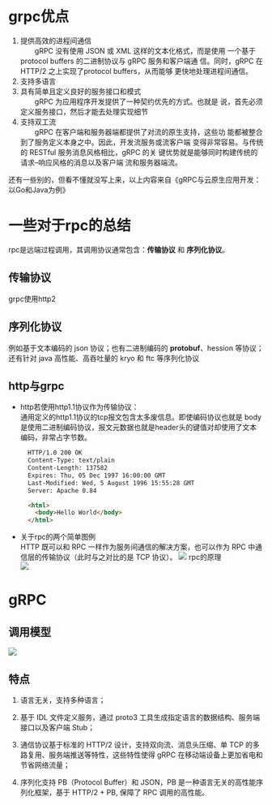 # grpc优点
1. 提供高效的进程间通信\
　　gRPC 没有使用 JSON 或 XML 这样的文本化格式，而是使用
一个基于 protocol buffers 的二进制协议与 gRPC 服务和客户端通
信。同时，gRPC 在 HTTP/2 之上实现了protocol buffers，从而能够
更快地处理进程间通信。
2. 支持多语言
3. 具有简单且定义良好的服务接口和模式\
　　gRPC 为应用程序开发提供了一种契约优先的方式。也就是
说，首先必须定义服务接口，然后才能去处理实现细节
4. 支持双工流\
　　gRPC 在客户端和服务器端都提供了对流的原生支持，这些功
能都被整合到了服务定义本身之中。因此，开发流服务或流客户端
变得非常容易。与传统的 RESTful 服务消息风格相比，gRPC 的关
键优势就是能够同时构建传统的请求–响应风格的消息以及客户端
流和服务器端流。

还有一些别的，但看不懂就没写上来，以上内容来自《gRPC与云原生应用开发：以Go和Java为例》
# 一些对于rpc的总结
rpc是远端过程调用，其调用协议通常包含：**传输协议** 和 **序列化协议**。
## 传输协议
grpc使用http2
## 序列化协议
例如基于文本编码的 json 协议；也有二进制编码的 **protobuf**、hession 等协议；还有针对 java 高性能、高吞吐量的 kryo 和 ftc 等序列化协议
## http与grpc
* http若使用http1.1协议作为传输协议：\
  通用定义的http1.1协议的tcp报文包含太多废信息。即使编码协议也就是 body 是使用二进制编码协议，报文元数据也就是header头的键值对却使用了文本编码，非常占字节数。
  ```html
    HTTP/1.0 200 OK 
    Content-Type: text/plain
    Content-Length: 137582
    Expires: Thu, 05 Dec 1997 16:00:00 GMT
    Last-Modified: Wed, 5 August 1996 15:55:28 GMT
    Server: Apache 0.84

    <html>
      <body>Hello World</body>
    </html>
    ```
* 关于rpc的两个简单图例\
HTTP 既可以和 RPC 一样作为服务间通信的解决方案，也可以作为 RPC 中通信层的传输协议（此时与之对比的是 TCP 协议）。
![](rpc.jpg)
rpc的原理\
![](rpc2.png)
# gRPC
## 调用模型
![](grpc-step.png)
## 特点
1. 语言无关，支持多种语言；

2. 基于 IDL 文件定义服务，通过 proto3 工具生成指定语言的数据结构、服务端接口以及客户端 Stub；

3. 通信协议基于标准的 HTTP/2 设计，支持双向流、消息头压缩、单 TCP 的多路复用、服务端推送等特性，这些特性使得 gRPC 在移动端设备上更加省电和节省网络流量；

4. 序列化支持 PB（Protocol Buffer）和 JSON，PB 是一种语言无关的高性能序列化框架，基于 HTTP/2 + PB, 保障了 RPC 调用的高性能。